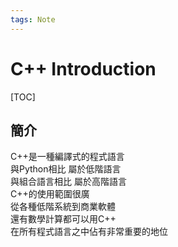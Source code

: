 ```yaml
---
tags: Note
---
```


# C++ Introduction

[TOC]

## 簡介
C\+\+是一種編譯式的程式語言  
與Python相比 屬於低階語言  
與組合語言相比 屬於高階語言  
C\+\+的使用範圍很廣  
從各種低階系統到商業軟體  
還有數學計算都可以用C\+\+  
在所有程式語言之中佔有非常重要的地位  
